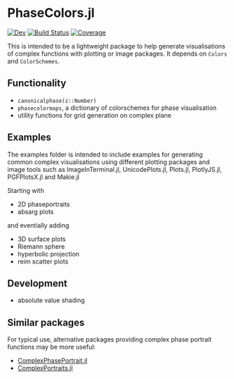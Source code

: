 # PhaseColors.jl

[![Dev](https://img.shields.io/badge/docs-dev-blue.svg)](https://mjp98.github.io/PhaseColors.jl/dev)
[![Build Status](https://github.com/mjp98/PhaseColors.jl/actions/workflows/CI.yml/badge.svg?branch=main)](https://github.com/mjp98/PhaseColors.jl/actions/workflows/CI.yml?query=branch%3Amain)
[![Coverage](https://codecov.io/gh/mjp98/PhaseColors.jl/branch/main/graph/badge.svg)](https://codecov.io/gh/mjp98/PhaseColors.jl)


This is intended to be a lightweight package to help generate visualisations of complex functions with plotting or image packages. It depends on `Colors` and `ColorSchemes`.

## Functionality

 - `canonicalphase(z::Number)`
 - `phasecolormaps`, a dictionary of colorschemes for phase visualisation
 - utility functions for grid generation on complex plane
 
## Examples

The examples folder is intended to include examples for generating common complex visualisations using different plotting packages and image tools such as ImageInTerminal.jl, UnicodePlots.jl, Plots.jl, PlotlyJS.jl, PGFPlotsX.jl and Makie.jl

Starting with

 - 2D phaseportraits
 - absarg plots

 and eventially adding

 - 3D surface plots
 - Riemann sphere
 - hyperbolic projection
 - reim scatter plots

## Development

 - absolute value shading

## Similar packages

For typical use, alternative packages providing complex phase portrait functions may be more useful:

 - [ComplexPhasePortrait.jl](https://github.com/JuliaHolomorphic/ComplexPhasePortrait.jl)
 - [ComplexPortraits.jl](https://github.com/luchr/ComplexPortraits.jl)



